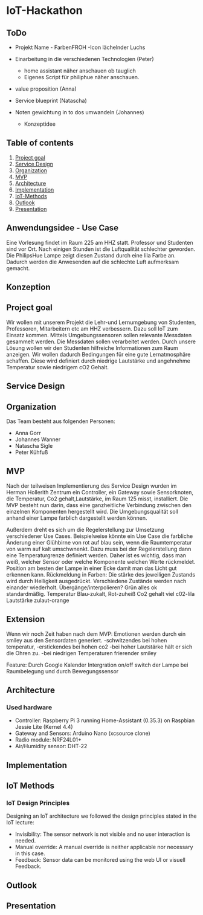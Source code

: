 # IoT-Hackathon

## ToDo

* Projekt Name - FarbenFROH -Icon lächelnder Luchs

* Einarbeitung in die verschiedenen Technologien (Peter)
  * home assistant näher anschauen ob tauglich
  * Eigenes Script für philiphue näher anschauen.
* value proposition (Anna)
* Service blueprint (Natascha)
* Noten gewichtung in to dos umwandeln (Johannes)
  * Konzeptidee
  
## Table of contents

1. [Project goal](#Project-goal)
2. [Service Design](#Service-Design)
3. [Organization](#Organization)
4. [MVP](#MVP)
5. [Architecture](#Architecture)
6. [Implementation](#Implementation)
7. [IoT-Methods](#IoT-Methods)
8. [Outlook](#Outlook)
9. [Presentation](#Presentation)

## Anwendungsidee - Use Case
Eine Vorlesung findet im Raum 225 am HHZ statt. Professor und Studenten sind vor Ort. Nach einigen Stunden ist die Luftqualität schlechter geworden. Die PhilipsHue Lampe zeigt diesen Zustand durch eine lila Farbe an. Dadurch werden die Anwesenden auf die schlechte Luft aufmerksam gemacht.

## Konzeption


## Project goal

Wir wollen mit unserem Projekt die Lehr-und Lernumgebung von Studenten, Professoren, Mitarbeitern etc am HHZ verbessern.
Dazu soll IoT zum Einsatz kommen. Mittels Umgebungssensoren sollen relevante Messdaten gesammelt werden. Die Messdaten sollen verarbeitet werden. Durch unsere Lösung wollen wir den Studenten hilfreiche Informationen zum Raum anzeigen. Wir wollen dadurch Bedingungen für eine gute Lernatmosphäre schaffen. Diese wird definiert durch niedrige Lautstärke und angehnehme Temperatur sowie niedrigem cO2 Gehalt. 

## Service Design

## Organization

Das Team besteht aus folgenden Personen:

* Anna Gorr
* Johannes Wanner
* Natascha Sigle
* Peter Kühfuß

## MVP

Nach der teilweisen Implementierung des Service Design wurden im Herman Hollerith Zentrum ein Controller, ein Gateway sowie  Sensorknoten, die Temperatur, Co2 gehalt,Lautstärke, im Raum 125 misst, installiert.
Die MVP besteht nun darin, dass eine ganzheitliche Verbindung zwischen den einzelnen Komponenten hergestellt wird. Die Umgebungsqualität soll anhand einer Lampe farblich dargestellt werden können.

Außerdem dreht es sich um die Regelerstellung zur Umsetzung verschiedener Use Cases. Beispielweise könnte ein Use Case die farbliche Änderung einer Glühbirne von rot auf blau sein, wenn die Raumtemperatur von warm auf kalt umschwnenkt. Dazu muss bei der Regelerstellung dann eine Temperaturgrenze definiert werden. Daher ist es wichtig, dass man weiß, welcher Sensor oder welche Komponente welchen Werte rückmeldet.
Position am besten der Lampe in einer Ecke damit man das Licht gut erkennen kann.
Rückmeldung in Farben:
  Die stärke des jeweiligen Zustands wird durch Helligkeit ausgedrückt.
  Verschiedene Zustände werden nach einander wiederholt. Übergänge/interpolieren?
  Grün alles ok standardmäßig.
  Temperatur Blau-zukalt,  Rot-zuheiß
  Co2 gehalt viel c02-lila 
  Lautstärke zulaut-orange


## Extension
Wenn wir noch Zeit haben nach dem MVP:
Emotionen werden durch ein smiley aus den Sensordaten generiert.
  -schwitzendes bei hohen temperatur, 
  -erstickendes bei hohen co2
  -bei hoher Lautstärke hält er sich die Ohren zu. 
  -bei niedrigen Temperaturen frierender smiley
  
 Feature: Durch Google Kalender Intergration on/off switch der Lampe bei Raumbelegung und durch Bewegungssensor
 
## Architecture

### Used hardware

* Controller: Raspberry Pi 3 running Home-Assistant (0.35.3) on Raspbian Jessie Lite (Kernel 4.4)
* Gateway and Sensors: Arduino Nano (xcsource clone)
* Radio module: NRF24L01+
* Air/Humidity sensor: DHT-22

## Implementation

## IoT Methods

### IoT Design Principles

Designing an IoT architecture we followed the design principles stated in the IoT lecture:

* Invisibility: The sensor network is not visible and no user interaction is needed.
* Manual override: A manual override is neither applicable nor necessary in this case.
* Feedback: Sensor data can be monitored using the web UI or visuell Feedback.

## Outlook

## Presentation
